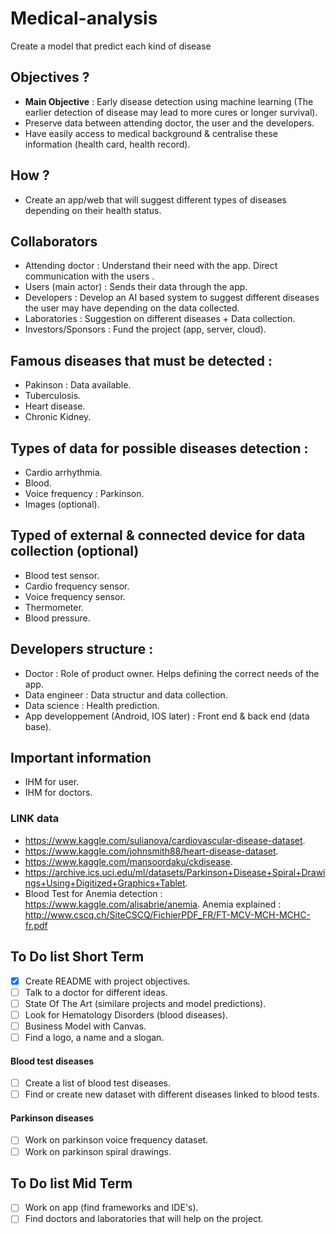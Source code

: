 # Medical-analysis
Create a model that predict each kind of disease 

## Objectives ?
* **Main Objective** : Early disease detection using machine learning (The earlier detection of disease may lead to more cures or longer survival).
* Preserve data between attending doctor, the user and the developers.
* Have easily access to medical background & centralise these information (health card, health record).

## How ? 
* Create an app/web that will suggest different types of diseases depending on their health status.

## Collaborators
* Attending doctor : Understand their need with the app. Direct communication with the users .
* Users (main actor) : Sends their data through the app.  
* Developers : Develop an AI based system to suggest different diseases the user may have depending on the data collected.
* Laboratories : Suggestion on different diseases + Data collection.
* Investors/Sponsors : Fund the project (app, server, cloud).

## Famous diseases that must be detected :
* Pakinson : Data available.
* Tuberculosis.
* Heart disease.
* Chronic Kidney. 


## Types of data for possible diseases detection :
* Cardio arrhythmia. 
* Blood.
* Voice frequency : Parkinson.
* Images (optional).

## Typed of external & connected device for data collection (optional)
* Blood test sensor.
* Cardio frequency sensor.
* Voice frequency sensor.
* Thermometer.
* Blood pressure. 

## Developers structure :
* Doctor : Role of product owner. Helps defining the correct needs of the app.
* Data engineer : Data structur and data collection.
* Data science : Health prediction.
* App developpement (Android, IOS later) : Front end & back end (data base).

## Important information
* IHM for user.
* IHM for doctors.

### LINK data
* https://www.kaggle.com/sulianova/cardiovascular-disease-dataset.
* https://www.kaggle.com/johnsmith88/heart-disease-dataset.
* https://www.kaggle.com/mansoordaku/ckdisease.
* https://archive.ics.uci.edu/ml/datasets/Parkinson+Disease+Spiral+Drawings+Using+Digitized+Graphics+Tablet.
* Blood Test for Anemia detection : https://www.kaggle.com/alisabrie/anemia. Anemia explained : http://www.cscq.ch/SiteCSCQ/FichierPDF_FR/FT-MCV-MCH-MCHC-fr.pdf

## To Do list Short Term
- [x] Create README with project objectives.
- [ ] Talk to a doctor for different ideas.
- [ ] State Of The Art (similare projects and model predictions).
- [ ] Look for Hematology Disorders (blood diseases).
- [ ] Business Model with Canvas.
- [ ] Find a logo, a name and a slogan.

#### Blood test diseases
- [ ] Create a list of blood test diseases.
- [ ] Find or create new dataset with different diseases linked to blood tests.

#### Parkinson diseases
- [ ] Work on parkinson voice frequency dataset.
- [ ] Work on parkinson spiral drawings. 

## To Do list Mid Term
- [ ] Work on app (find frameworks and IDE's).
- [ ] Find doctors and laboratories that will help on the project.

